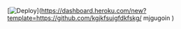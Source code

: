 [![Deploy](https://www.herokucdn.com/deploy/button.png)](https://dashboard.heroku.com/new?template=https://github.com/kgjkfsuigfdkfskg/
mjgugoin )  

